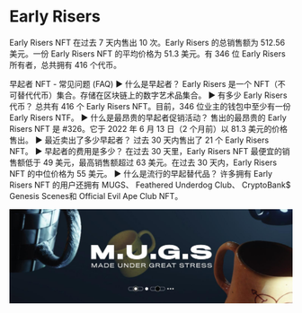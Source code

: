 # Early Risers

Early Risers NFT 在过去 7 天内售出 10 次。Early Risers 的总销售额为 512.56 美元。一份 Early Risers NFT 的平均价格为 51.3 美元。有 346 位 Early Risers 所有者，总共拥有 416 个代币。

早起者 NFT - 常见问题 (FAQ)
▶ 什么是早起者？
Early Risers 是一个 NFT（不可替代代币）集合。存储在区块链上的数字艺术品集合。
▶ 有多少 Early Risers 代币？
总共有 416 个 Early Risers NFT。目前，346 位业主的钱包中至少有一份 Early Risers NTF。
▶ 什么是最昂贵的早起者促销活动？
售出的最昂贵的 Early Risers NFT 是 #326。它于 2022 年 6 月 13 日（2 个月前）以 81.3 美元的价格售出。
▶ 最近卖出了多少早起者？
过去 30 天内售出了 21 个 Early Risers NFT。
▶ 早起者的费用是多少？
在过去 30 天里，Early Risers NFT 最便宜的销售额低于 49 美元，最高销售额超过 63 美元。在过去 30 天内，Early Risers NFT 的中位价格为 55 美元。
▶ 什么是流行的早起替代品？
许多拥有 Early Risers NFT 的用户还拥有 MUGS、 Feathered Underdog Club、 CryptoBank$ Genesis Scenes和 Official Evil Ape Club NFT。

![NFT](unnamed.jpg)


